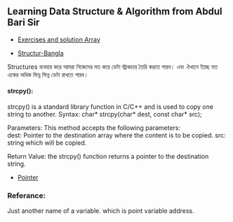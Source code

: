 ## Learning Data Structure & Algorithm from Abdul Bari Sir

- [Exercises and solution Array](https://www.w3resource.com/c-programming-exercises/array/index.php)

- [Structur-Bangla](https://jakir.me/struct/)

Structures ব্যবহার করে আমরা নিজেদের মত করে ডেটা স্ট্রাকচার তৈরি করতে পারব। এবং ঐখানে ইচ্ছে মত একের অধিক ভিন্ন ভিন্ন ডেটা রাখতে পারব।

#### strcpy():

strcpy() is a standard library function in C/C++ and is used to copy one string to another.
Syntax:
char* strcpy(char* dest, const char\* src);

Parameters: This method accepts the following parameters:  
dest: Pointer to the destination array where the content is to be copied.
src: string which will be copied.

Return Value: the strcpy() function returns a pointer to the destination string.

- [Pointer](https://jakir.me/c-pointers/)

### Referance:

Just another name of a variable. which is point variable address.
